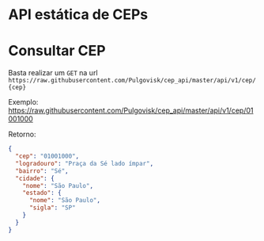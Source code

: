 # API estática de CEPs

# Consultar CEP
Basta realizar um `GET` na url `https://raw.githubusercontent.com/Pulgovisk/cep_api/master/api/v1/cep/{cep}`

Exemplo:
https://raw.githubusercontent.com/Pulgovisk/cep_api/master/api/v1/cep/01001000

Retorno:
```JSON
{
  "cep": "01001000",
  "logradouro": "Praça da Sé lado ímpar",
  "bairro": "Sé",
  "cidade": {
    "nome": "São Paulo",
    "estado": {
      "nome": "São Paulo",
      "sigla": "SP"
    }
  }
}
```
